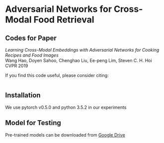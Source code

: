 # Adversarial Networks for Cross-Modal Food Retrieval
## Codes for Paper  
*Learning Cross-Modal Embeddings with Adversarial Networks for Cooking Recipes and Food Images*  
Wang Hao, Doyen Sahoo, Chenghao Liu, Ee-peng Lim, Steven C. H. Hoi   
CVPR 2019  

If you find this code useful, please consider citing:
```
```
## Installation
We use pytorch v0.5.0 and python 3.5.2 in our experiments

## Model for Testing
Pre-trained models can be downloaded from [Google Drive](https://drive.google.com/drive/folders/1svtpy-sD4pcaFfLGQNGaPIVjrKr-lhsT?usp=sharing)
